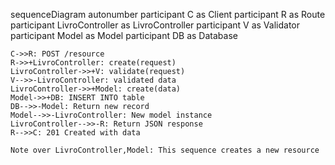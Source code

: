 sequenceDiagram
    autonumber
    participant C as Client
    participant R as Route
    participant LivroController as LivroController
    participant V as Validator
    participant Model as Model
    participant DB as Database
    
    C->>R: POST /resource
    R->>+LivroController: create(request)
    LivroController->>+V: validate(request)
    V-->>-LivroController: validated data
    LivroController->>+Model: create(data)
    Model->>+DB: INSERT INTO table
    DB-->>-Model: Return new record
    Model-->>-LivroController: New model instance
    LivroController-->>-R: Return JSON response
    R-->>C: 201 Created with data
    
    Note over LivroController,Model: This sequence creates a new resource
  